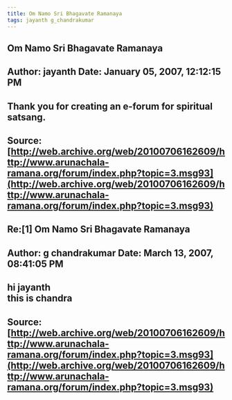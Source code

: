 ```yaml
--- 
title: Om Namo Sri Bhagavate Ramanaya   
tags: jayanth g_chandrakumar  
---  
```

## Om Namo Sri Bhagavate Ramanaya  
Author: jayanth             Date: January 05, 2007, 12:12:15 PM  
---  
Thank you for creating an e-forum for spiritual satsang.
 ---  
Source:[http://web.archive.org/web/20100706162609/http://www.arunachala-ramana.org/forum/index.php?topic=3.msg93](http://web.archive.org/web/20100706162609/http://www.arunachala-ramana.org/forum/index.php?topic=3.msg93)   
---  

## Re:[1] Om Namo Sri Bhagavate Ramanaya  
Author: g chandrakumar      Date: March 13, 2007, 08:41:05 PM  
---  
hi jayanth   
this is chandra
 ---  
Source:[http://web.archive.org/web/20100706162609/http://www.arunachala-ramana.org/forum/index.php?topic=3.msg93](http://web.archive.org/web/20100706162609/http://www.arunachala-ramana.org/forum/index.php?topic=3.msg93)   
---  

